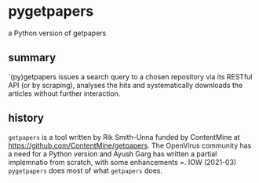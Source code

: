 # pygetpapers
a Python version of getpapers 

## summary
`(py)getpapers issues a search query to a chosen repository via its RESTful API (or by scraping), analyses the hits and systematically downloads the articles without further interaction.

## history
`getpapers` is a tool written by Rik Smith-Unna funded by ContentMine at https://github.com/ContentMine/getpapers. The OpenVirus community has a need for a Python version and Ayush Garg has written a partial implemnatio from scratch, with some enhancements =. IOW (2021-03) `pygetpapers` does most of what `getpapers` does.
